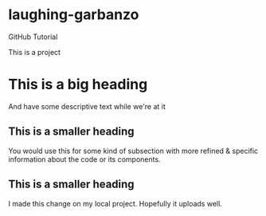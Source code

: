 # laughing-garbanzo

GitHub Tutorial

This is a project

# This is a big heading

And have some descriptive text while we're at it

## This is a smaller heading

You would use this for some kind of subsection with more refined & specific information about the code or its components.

## This is a smaller heading

I made this change on my local project. Hopefully it uploads well.
